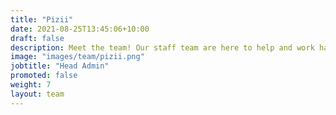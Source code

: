 ```yaml
---
title: "Pizii"
date: 2021-08-25T13:45:06+10:00
draft: false
description: Meet the team! Our staff team are here to help and work hard to make sure your experience in Asra is as amazing as possible.
image: "images/team/pizii.png"
jobtitle: "Head Admin"
promoted: false
weight: 7
layout: team
---
```


